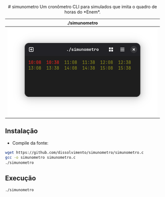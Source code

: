 <div align=center>
# simunometro
Um cronômetro CLI para simulados que imita o quadro de horas do *Enem*. 
</div>

| ./simunometro |
|:-----------:|
| ![simunometro](Images/preview-simunometro.png?raw=true) |

## Instalação
- Compile da fonte:
```bash
wget https://github.com/dissolvimento/simunometro/simunometro.c
gcc -o simunometro simunometro.c
./simunometro
```
## Execução
```bash
./simunometro
```
